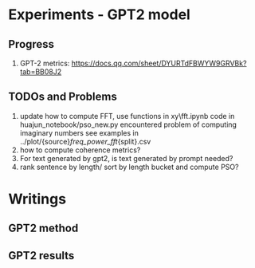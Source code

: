 # Experiments - GPT2 model
## Progress
1. GPT-2 metrics: https://docs.qq.com/sheet/DYURTdFBWYW9GRVBk?tab=BB08J2 

## TODOs and Problems
1. update how to compute FFT, use functions in xy\fft.ipynb
code in huajun_notebook/pso_new.py
encountered problem of computing imaginary numbers
see examples in ../plot/{source}_freq_power_fft_{split}.csv
2. how to compute coherence metrics?
3. For text generated by gpt2, is text generated by prompt needed?
4. rank sentence by length/ sort by length bucket and compute PSO?
# Writings
## GPT2 method
## GPT2 results
